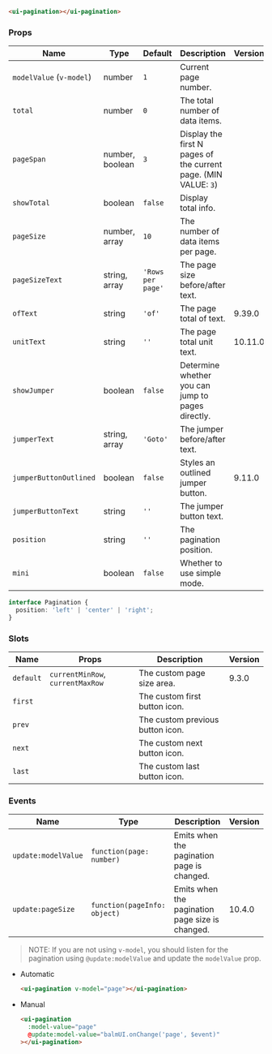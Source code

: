 ```html
<ui-pagination></ui-pagination>
```

### Props

| Name                     | Type            | Default           | Description                                                     | Version |
| ------------------------ | --------------- | ----------------- | --------------------------------------------------------------- | ------- |
| `modelValue` (`v-model`) | number          | `1`               | Current page number.                                            |         |
| `total`                  | number          | `0`               | The total number of data items.                                 |         |
| `pageSpan`               | number, boolean | `3`               | Display the first N pages of the current page. (MIN VALUE: `3`) |         |
| `showTotal`              | boolean         | `false`           | Display total info.                                             |         |
| `pageSize`               | number, array   | `10`              | The number of data items per page.                              |         |
| `pageSizeText`           | string, array   | `'Rows per page'` | The page size before/after text.                                |         |
| `ofText`                 | string          | `'of'`            | The page total of text.                                         | 9.39.0  |
| `unitText`               | string          | `''`              | The page total unit text.                                       | 10.11.0 |
| `showJumper`             | boolean         | `false`           | Determine whether you can jump to pages directly.               |         |
| `jumperText`             | string, array   | `'Goto'`          | The jumper before/after text.                                   |         |
| `jumperButtonOutlined`   | boolean         | `false`           | Styles an outlined jumper button.                               | 9.11.0  |
| `jumperButtonText`       | string          | `''`              | The jumper button text.                                         |         |
| `position`               | string          | `''`              | The pagination position.                                        |         |
| `mini`                   | boolean         | `false`           | Whether to use simple mode.                                     |         |

```ts
interface Pagination {
  position: 'left' | 'center' | 'right';
}
```

### Slots

| Name      | Props                            | Description                      | Version |
| --------- | -------------------------------- | -------------------------------- | ------- |
| `default` | `currentMinRow`, `currentMaxRow` | The custom page size area.       | 9.3.0   |
| `first`   |                                  | The custom first button icon.    |         |
| `prev`    |                                  | The custom previous button icon. |         |
| `next`    |                                  | The custom next button icon.     |         |
| `last`    |                                  | The custom last button icon.     |         |

### Events

| Name                | Type                         | Description                                     | Version |
| ------------------- | ---------------------------- | ----------------------------------------------- | ------- |
| `update:modelValue` | `function(page: number)`     | Emits when the pagination page is changed.      |         |
| `update:pageSize`   | `function(pageInfo: object)` | Emits when the pagination page size is changed. | 10.4.0  |

> NOTE: If you are not using `v-model`, you should listen for the pagination using `@update:modelValue` and update the `modelValue` prop.

- Automatic

  ```html
  <ui-pagination v-model="page"></ui-pagination>
  ```

- Manual

  ```html
  <ui-pagination
    :model-value="page"
    @update:model-value="balmUI.onChange('page', $event)"
  ></ui-pagination>
  ```
